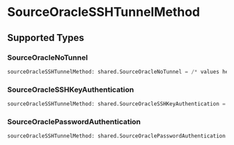 # SourceOracleSSHTunnelMethod


## Supported Types

### SourceOracleNoTunnel

```python
sourceOracleSSHTunnelMethod: shared.SourceOracleNoTunnel = /* values here */
```

### SourceOracleSSHKeyAuthentication

```python
sourceOracleSSHTunnelMethod: shared.SourceOracleSSHKeyAuthentication = /* values here */
```

### SourceOraclePasswordAuthentication

```python
sourceOracleSSHTunnelMethod: shared.SourceOraclePasswordAuthentication = /* values here */
```

